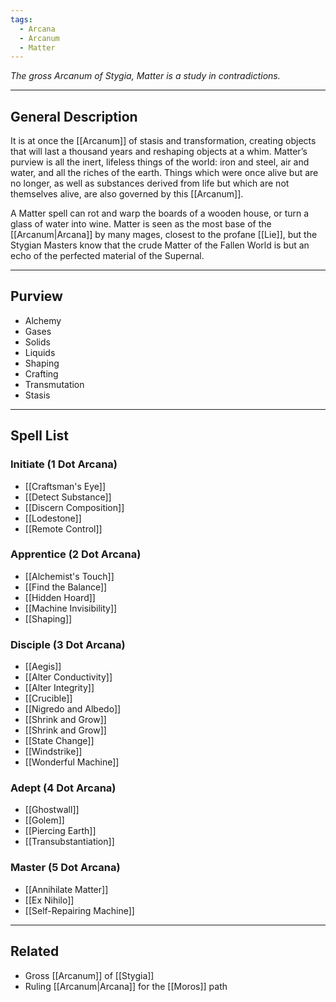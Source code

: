```yaml
---
tags:
  - Arcana
  - Arcanum
  - Matter
---
```


_The gross Arcanum of Stygia, Matter is a study in contradictions._

---

## General Description

It is at once the [[Arcanum]] of stasis and transformation, creating objects that will last a thousand years and reshaping objects at a whim. Matter’s purview is all the inert, lifeless things of the world: iron and steel, air and water, and all the riches of the earth. Things which were once alive but are no longer, as well as substances derived from life but which are not themselves alive, are also governed by this [[Arcanum]]. 

A Matter spell can rot and warp the boards of a wooden house, or turn a glass of water into wine. Matter is seen as the most base of the [[Arcanum|Arcana]] by many mages, closest to the profane [[Lie]], but the Stygian Masters know that the crude Matter of the Fallen World is but an echo of the perfected material of the Supernal.

---

## Purview

- Alchemy
- Gases
- Solids
- Liquids
- Shaping
- Crafting
- Transmutation
- Stasis

---

## Spell List

### Initiate (1 Dot Arcana)

- [[Craftsman's Eye]]
- [[Detect Substance]]
- [[Discern Composition]]
- [[Lodestone]]
- [[Remote Control]]

### Apprentice (2 Dot Arcana)

- [[Alchemist's Touch]]
- [[Find the Balance]]
- [[Hidden Hoard]]
- [[Machine Invisibility]]
- [[Shaping]]

### Disciple (3 Dot Arcana)

- [[Aegis]]
- [[Alter Conductivity]]
- [[Alter Integrity]]
- [[Crucible]]
- [[Nigredo and Albedo]]
- [[Shrink and Grow]]
- [[Shrink and Grow]]
- [[State Change]]
- [[Windstrike]]
- [[Wonderful Machine]]

### Adept (4 Dot Arcana)

- [[Ghostwall]]
- [[Golem]]
- [[Piercing Earth]]
- [[Transubstantiation]]

### Master (5 Dot Arcana)

- [[Annihilate Matter]]
- [[Ex Nihilo]]
- [[Self-Repairing Machine]]

---

## Related

- Gross [[Arcanum]] of [[Stygia]]
- Ruling [[Arcanum|Arcana]] for the [[Moros]] path